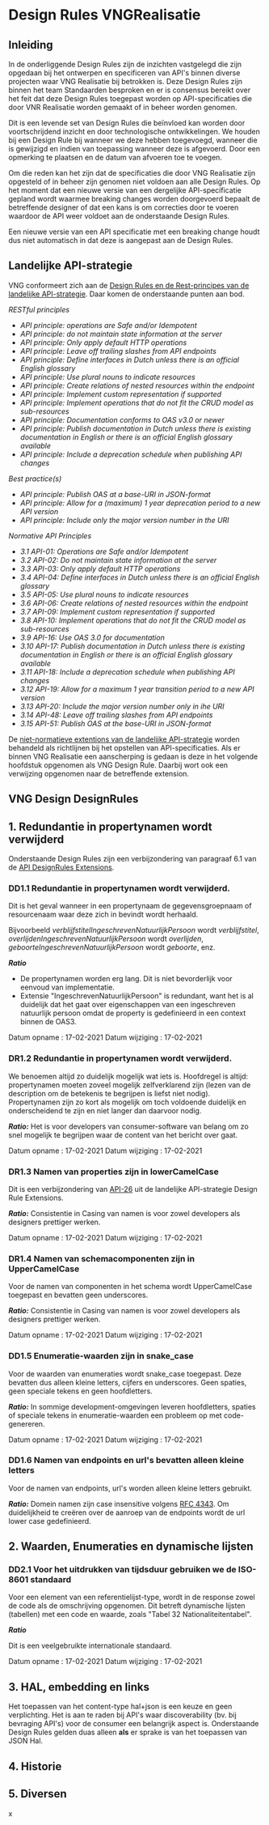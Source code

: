 # Design Rules VNGRealisatie

## Inleiding

In de onderliggende Design Rules zijn de inzichten vastgelegd die zijn opgedaan bij het ontwerpen en specificeren van API's binnen diverse projecten waar VNG Realisatie bij betrokken is.
Deze Design Rules zijn binnen het team Standaarden besproken en er is consensus bereikt over het feit dat deze Design Rules toegepast worden op API-specificaties die door VNR Realisatie worden gemaakt of in beheer worden genomen.

Dit is een levende set van Design Rules die beïnvloed kan worden door voortschrijdend inzicht en door technologische ontwikkelingen. We houden bij een Design Rule bij wanneer we deze hebben toegevoegd, wanneer die is gewijzigd en indien van toepassing wanneer deze is afgevoerd. Door een opmerking te plaatsen en de datum van afvoeren toe te voegen.

Om die reden kan het zijn dat de specificaties die door VNG Realisatie zijn opgesteld of in beheer zijn genomen niet voldoen aan alle Design Rules.
Op het moment dat een nieuwe versie van een dergelijke  API-specificatie gepland wordt waarmee breaking changes worden doorgevoerd bepaalt de betreffende designer of dat een kans is om correcties door te voeren waardoor de API weer voldoet aan de onderstaande Design Rules.

Een nieuwe versie van een API specificatie met een breaking change houdt dus niet automatisch in dat deze is aangepast aan de Design Rules.

## Landelijke API-strategie

VNG conformeert zich aan de [Design Rules en de Rest-principes van de landelijke API-strategie](https://docs.geostandaarden.nl/api/API-Designrules/). Daar komen de onderstaande punten aan bod.

_RESTful principles_

- _API principle: operations are Safe and/or Idempotent_
- _API principle: do not maintain state information at the server_
- _API principle: Only apply default HTTP operations_
- _API principle: Leave off trailing slashes from API endpoints_
- _API principle: Define interfaces in Dutch unless there is an official English glossary_
- _API principle: Use plural nouns to indicate resources_
- _API principle: Create relations of nested resources within the endpoint_
- _API principle: Implement custom representation if supported_
- _API principle: Implement operations that do not fit the CRUD model as sub-resources_
- _API principle: Documentation conforms to OAS v3.0 or newer_
- _API principle: Publish documentation in Dutch unless there is existing documentation in English or there is an official English glossary available_
- _API principle: Include a deprecation schedule when publishing API changes_

_Best practice(s)_
- _API principle: Publish OAS at a base-URI in JSON-format_
- _API principle: Allow for a (maximum) 1 year deprecation period to a new API version_
- _API principle: Include only the major version number in the URI_


_Normative API Principles_

- _3.1 API-01: Operations are Safe and/or Idempotent_
- _3.2 API-02: Do not maintain state information at the server_
- _3.3 API-03: Only apply default HTTP operations_
- _3.4 API-04: Define interfaces in Dutch unless there is an official English glossary_
- _3.5 API-05: Use plural nouns to indicate resources_
- _3.6 API-06: Create relations of nested resources within the endpoint_
- _3.7 API-09: Implement custom representation if supported_
- _3.8 API-10: Implement operations that do not fit the CRUD model as sub-resources_
- _3.9 API-16: Use OAS 3.0 for documentation_
- _3.10 API-17: Publish documentation in Dutch unless there is existing documentation in English or there is an official English glossary available_
- _3.11 API-18: Include a deprecation schedule when publishing API changes_
- _3.12 API-19: Allow for a maximum 1 year transition period to a new API version_
- _3.13 API-20: Include the major version number only in ihe URI_
- _3.14 API-48: Leave off trailing slashes from API endpoints_
- _3.15 API-51: Publish OAS at the base-URI in JSON-format_

De [niet-normatieve extentions van de landelijke API-strategie](https://docs.geostandaarden.nl/api/API-Designrules/) worden behandeld als richtlijnen bij het opstellen van API-specificaties. Als er binnen VNG Realisatie een aanscherping is gedaan is deze in het volgende hoofdstuk opgenomen als VNG Design Rule. Daarbij wort ook een verwijzing opgenomen naar de betreffende extension.

## VNG Design DesignRules

## 1. Redundantie in propertynamen wordt verwijderd

Onderstaande Design Rules zijn een verbijzondering van paragraaf 6.1 van de [API DesignRules Extensions](https://docs.geostandaarden.nl/api/API-Strategie-ext/#field-names-in-snake_case-camelcase-uppercamelcase-or-kebab-case).

### DD1.1 Redundantie in propertynamen wordt verwijderd.
Dit is het geval wanneer in een propertynaam de gegevensgroepnaam of resourcenaam waar deze zich in bevindt wordt herhaald.

Bijvoorbeeld _verblijfstitelIngeschrevenNatuurlijkPersoon_ wordt _verblijfstitel_, _overlijdenIngeschrevenNatuurlijkPersoon_ wordt _overlijden_, _geboorteIngeschrevenNatuurlijkPersoon_ wordt _geboorte_, enz.

_**Ratio**_
* De propertynamen worden erg lang. Dit is niet bevorderlijk voor eenvoud van implementatie.
* Extensie "IngeschrevenNatuurlijkPersoon" is redundant, want het is al duidelijk dat het gaat over eigenschappen van een ingeschreven natuurlijk persoon omdat de property is gedefinieerd in een context binnen de OAS3.

Datum opname : 17-02-2021
Datum wijziging : 17-02-2021

### DR1.2 Redundantie in propertynamen wordt verwijderd.

We benoemen altijd zo duidelijk mogelijk wat iets is.
Hoofdregel is altijd: propertynamen moeten zoveel mogelijk zelfverklarend zijn (lezen van de description om de betekenis te begrijpen is liefst niet nodig).
Propertynamen zijn zo kort als mogelijk om toch voldoende duidelijk en onderscheidend te zijn en niet langer dan daarvoor nodig.

_**Ratio:**_ Het is voor developers van consumer-software van belang om zo snel mogelijk te begrijpen waar de content van het bericht over gaat.

Datum opname : 17-02-2021
Datum wijziging : 17-02-2021

### DR1.3 Namen van properties zijn in lowerCamelCase

Dit is een verbijzondering van [API-26](https://geonovum.github.io/KP-APIs/API-strategie-extensies/#api-26) uit de landelijke API-strategie Design Rule Extensions.

_**Ratio:**_ Consistentie in Casing van namen is voor zowel developers als designers prettiger werken.

Datum opname : 17-02-2021
Datum wijziging : 17-02-2021

### DR1.4 Namen van schemacomponenten zijn in UpperCamelCase

Voor de namen van componenten in het schema wordt UpperCamelCase toegepast en bevatten geen underscores.

_**Ratio:**_ Consistentie in Casing van namen is voor zowel developers als designers prettiger werken.

Datum opname : 17-02-2021
Datum wijziging : 17-02-2021

### DD1.5 Enumeratie-waarden zijn in snake_case

Voor de waarden van enumeraties wordt snake_case toegepast. Deze bevatten dus alleen kleine letters, cijfers en underscores. Geen spaties, geen speciale tekens en geen hoofdletters.

_**Ratio:**_ In sommige development-omgevingen leveren hoofdletters, spaties of speciale tekens in enumeratie-waarden een probleem op met code-genereren.

Datum opname : 17-02-2021
Datum wijziging : 17-02-2021

### DD1.6 Namen van endpoints en url's bevatten alleen kleine letters

Voor de namen van endpoints, url's worden alleen kleine letters gebruikt.

_**Ratio:**_ Domein namen zijn case insensitive volgens [RFC 4343](https://tools.ietf.org/html/rfc4343). Om duidelijkheid te creëren over de aanroep van de endpoints wordt de url lower case gedefinieerd.

## 2. Waarden, Enumeraties en dynamische lijsten

### DD2.1 Voor het uitdrukken van tijdsduur gebruiken we de ISO-8601 standaard
Voor een element van een referentielijst-type, wordt in de response zowel de code als de omschrijving opgenomen. Dit betreft dynamische lijsten (tabellen) met een code en waarde, zoals "Tabel 32 Nationaliteitentabel".

_**Ratio**_

Dit is een veelgebruikte internationale standaard.

Datum opname : 17-02-2021
Datum wijziging : 17-02-2021

## 3. HAL, embedding en links

Het toepassen van het content-type hal+json is een keuze en geen verplichting. Het is aan te raden bij API's waar discoverability (bv. bij bevraging API's) voor de consumer een belangrijk aspect is.
Onderstaande Design Rules gelden duas alleen **als** er sprake is van het toepassen van JSON Hal.  

## 4. Historie


## 5. Diversen
x
